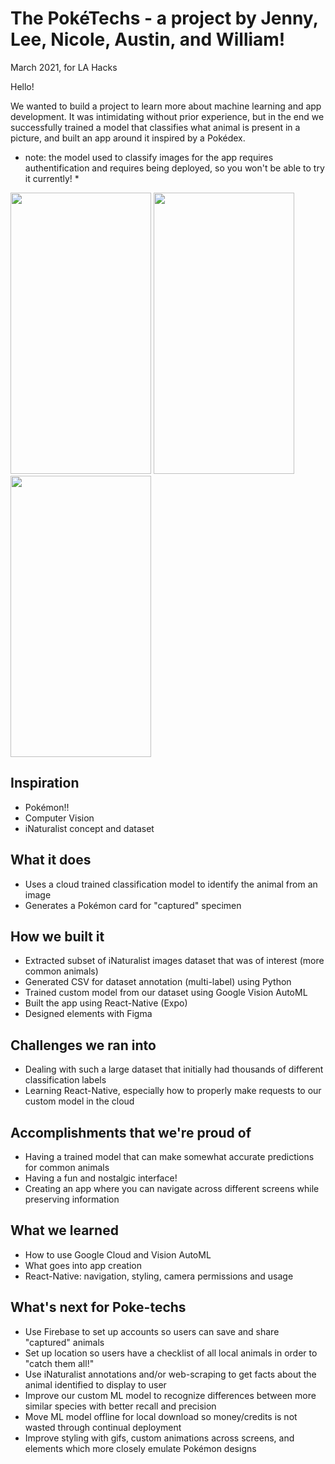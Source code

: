 # The PokéTechs - a project by Jenny, Lee, Nicole, Austin, and William!
March 2021, for LA Hacks

Hello! 

We wanted to build a project to learn more about machine learning and app development. It was intimidating without prior experience, but in the end we successfully trained a model that classifies what animal is present in a picture, and built an app around it inspired by a Pokédex.

* note: the model used to classify images for the app requires authentification and requires being deployed, so you won't be able to try it currently! *

<div>
  <img src="https://user-images.githubusercontent.com/60532189/112748634-dc000f80-8f71-11eb-8d65-0539dc2f3e05.PNG" width="225" height="450">
  <img src="https://user-images.githubusercontent.com/60532189/112748793-15854a80-8f73-11eb-9fed-8540600297bb.PNG" width="225" height="450">
  <img src="https://user-images.githubusercontent.com/60532189/112748641-e5897780-8f71-11eb-9653-71a8124f82b9.PNG" width="225" height="450">
</div>

## Inspiration
- Pokémon!!
- Computer Vision
- iNaturalist concept and dataset

## What it does
- Uses a cloud trained classification model to identify the animal from an image
- Generates a Pokémon card for "captured" specimen

## How we built it
- Extracted subset of iNaturalist images dataset that was of interest (more common animals)
- Generated CSV for dataset annotation (multi-label) using Python
- Trained custom model from our dataset using Google Vision AutoML
- Built the app using React-Native (Expo)
- Designed elements with Figma

## Challenges we ran into
- Dealing with such a large dataset that initially had thousands of different classification labels
- Learning React-Native, especially how to properly make requests to our custom model in the cloud

## Accomplishments that we're proud of
- Having a trained model that can make somewhat accurate predictions for common animals
- Having a fun and nostalgic interface!
- Creating an app where you can navigate across different screens while preserving information

## What we learned
- How to use Google Cloud and Vision AutoML
- What goes into app creation
- React-Native: navigation, styling, camera permissions and usage

## What's next for Poke-techs
- Use Firebase to set up accounts so users can save and share "captured" animals
- Set up location so users have a checklist of all local animals in order to "catch them all!"
- Use iNaturalist annotations and/or web-scraping to get facts about the animal identified to display to user
- Improve our custom ML model to recognize differences between more similar species with better recall and precision
- Move ML model offline for local download so money/credits is not wasted through continual deployment
- Improve styling with gifs, custom animations across screens, and elements which more closely emulate Pokémon designs



